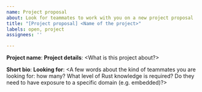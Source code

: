 ```yaml
---
name: Project proposal
about: Look for teammates to work with you on a new project proposal
title: "[Project proposal] <Name of the project>"
labels: open, project
assignees: ''

---
```


**Project name**: <Name of the project>
**Project details**: <What is this project about?>

**Short bio**: <A few words about yourself>
**Looking for**: <A few words about the kind of teammates you are looking for: how many? What level of Rust knowledge is required? Do they need to have exposure to a specific domain (e.g. embedded)?>